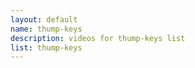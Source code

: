```yaml
--- 
layout: default
name: thump-keys
description: videos for thump-keys list
list: thump-keys
---
```


<div class="player">
<div id="player"><!-- "https://www.youtube.com/watch?v={{site.data.lists[page.list][0]}}" --></div>
</div>

